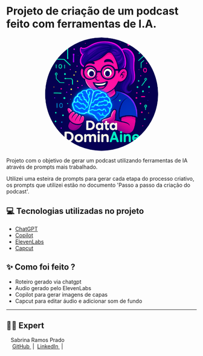 # Projeto de criação de um podcast feito com ferramentas de I.A.
<p align="center">
  <img 
    src="./Imagens geradas/prompt2_circulo.png"
    width="300"
    height="300"
    style="border-radius: 50%; object-fit: cover;"
  />
</p>

Projeto com o objetivo de gerar um podcast utilizando ferramentas de IA através de prompts mais trabalhado.

Utilizei uma esteira de prompts para gerar cada etapa do processo criativo, os prompts que utilizei estão no documento 'Passo a passo da criação do podcast'.

## 💻 Tecnologias utilizadas no projeto

- [ChatGPT](https://chat.openai.com/) 
- [Copilot](https://copilot.microsoft.com/)
- [ElevenLabs](https://beta.elevenlabs.io/)
- [Capcut](https://www.capcut.com/pt-br/)

## ✨ Como foi feito ?
- Roteiro gerado via chatgpt
- Audio gerado pelo ElevenLabs
- Copilot para gerar imagens de capas
- Capcut para editar áudio e adicionar som de fundo

---
## 👨‍💻 Expert

<p>
    <p>&nbsp&nbsp&nbspSabrina Ramos Prado<br>
    &nbsp&nbsp&nbsp
    <a 
        href="https://github.com/srprado">
        GitHub
    </a>
    &nbsp;|&nbsp;
    <a 
        href="https://www.linkedin.com/in/sabrinarprado/">
        LinkedIn
    </a>
    &nbsp;|&nbsp;
   </p>
</p>
<br/><br/>
<p>
